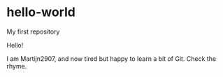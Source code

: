 # hello-world
My first repository

Hello! 

I am Martijn2907, and now tired but happy to learn a bit of Git. Check the rhyme. 

